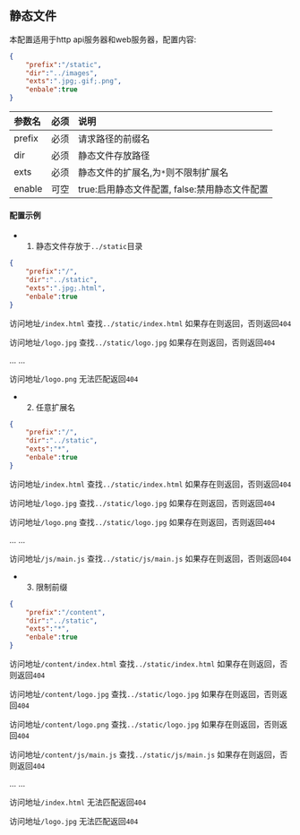 

## 静态文件

本配置适用于http api服务器和web服务器，配置内容:

```json
{
    "prefix":"/static",
    "dir":"../images",
    "exts":".jpg;.gif;.png",
    "enbale":true
}
```


|参数名|必须|说明|
|:------|:-------:|:------|
|prefix|必须|请求路径的前缀名|
|dir|必须|静态文件存放路径|
|exts|必须|静态文件的扩展名,为`*`则不限制扩展名|
|enable|可空|true:启用静态文件配置, false:禁用静态文件配置|

####  配置示例

 + 1. 静态文件存放于`../static`目录
```json
{
    "prefix":"/",
    "dir":"../static",
    "exts":".jpg;.html",
    "enbale":true
}
```

访问地址`/index.html` 查找`../static/index.html` 如果存在则返回，否则返回`404`

访问地址`/logo.jpg` 查找`../static/logo.jpg` 如果存在则返回，否则返回`404`

... ...

访问地址`/logo.png` 无法匹配返回`404`

 + 2. 任意扩展名

```json
{
    "prefix":"/",
    "dir":"../static",
    "exts":"*",
    "enbale":true
}
```

访问地址`/index.html` 查找`../static/index.html` 如果存在则返回，否则返回`404`

访问地址`/logo.jpg` 查找`../static/logo.jpg` 如果存在则返回，否则返回`404`

访问地址`/logo.png` 查找`../static/logo.jpg` 如果存在则返回，否则返回`404`

... ...

访问地址`/js/main.js` 查找`../static/js/main.js` 如果存在则返回，否则返回`404`



 + 3. 限制前缀

```json
{
    "prefix":"/content",
    "dir":"../static",
    "exts":"*",
    "enbale":true
}
```

访问地址`/content/index.html` 查找`../static/index.html` 如果存在则返回，否则返回`404`

访问地址`/content/logo.jpg` 查找`../static/logo.jpg` 如果存在则返回，否则返回`404`

访问地址`/content/logo.png` 查找`../static/logo.jpg` 如果存在则返回，否则返回`404`

访问地址`/content/js/main.js` 查找`../static/js/main.js` 如果存在则返回，否则返回`404`

... ...

访问地址`/index.html` 无法匹配返回`404`

访问地址`/logo.jpg` 无法匹配返回`404`